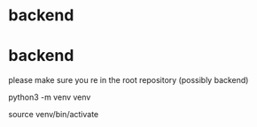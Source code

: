 # backend
# backend

please make sure you re in the root repository (possibly backend)

python3 -m venv venv

source venv/bin/activate

